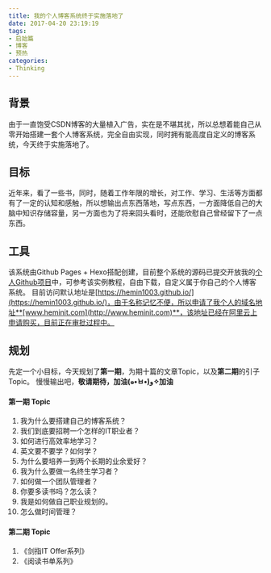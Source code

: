 ```yaml
---
title: 我的个人博客系统终于实施落地了
date: 2017-04-20 23:19:19
tags:
- 启始篇
- 博客
- 预热
categories:
- Thinking
---
```


## 背景
由于一直饱受CSDN博客的大量植入广告，实在是不堪其扰，所以总想着能自己从零开始搭建一套个人博客系统，完全自由实现，同时拥有能高度自定义的博客系统，今天终于实施落地了。

<!-- more -->

## 目标
近年来，看了一些书，同时，随着工作年限的增长，对工作、学习、生活等方面都有了一定的认知和感触，所以想输出点东西落地，写点东西，一方面降低自己的大脑中知识存储容量，另一方面也为了将来回头看时，还能欣慰自己曾经留下了一点东西。

## 工具
该系统由Github Pages + Hexo搭配创建，目前整个系统的源码已提交开放我的[个人Github项目](https://github.com/hemin1003/blogweb)中，可参考该实例教程，自由下载，自定义属于你自己的个人博客系统。
目前访问默认地址是[https://hemin1003.github.io/](https://hemin1003.github.io/)，由于名称记忆不便，所以申请了我个人的域名地址**[www.heminit.com](http://www.heminit.com)**，该地址已经在阿里云上申请购买，目前正在审批过程中。

## 规划
先定一个小目标，今天规划了**第一期**，为期十篇的文章Topic，以及**第二期**的引子Topic。
慢慢输出吧，**敬请期待，加油(๑•̀ㅂ•́)و✧加油**

#### 第一期 Topic
1. 我为什么要搭建自己的博客系统？
2. 我们到底要招聘一个怎样的IT职业者？
3. 如何进行高效率地学习？
4. 英文要不要学？如何学？
5. 为什么要培养一到两个长期的业余爱好？
6. 我为什么要做一名终生学习者？
7. 如何做一个团队管理者？
8. 你要多读书吗？怎么读？
9. 我是如何做自己职业规划的。
10. 怎么做时间管理？

#### 第二期 Topic
1. 《剑指IT Offer系列》
2. 《阅读书单系列》
